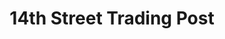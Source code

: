 ---
title: "14th Street Trading Post"
url: /houston/14th-street-trading-post/
shop: Antiquitäten
---